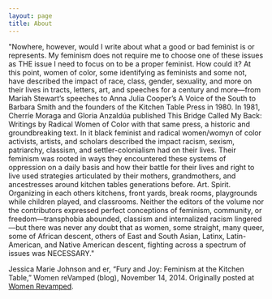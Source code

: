 ```yaml
---
layout: page  
title: About   
---
```


"Nowhere, however, would I write about what a good or bad feminist is or represents. My feminism does not require me to choose one of these issues as THE issue I need to focus on to be a proper feminist. How could it? At this point, women of color, some identifying as feminists and some not, have described the impact of race, class, gender, sexuality, and more on their lives in tracts, letters, art, and speeches for a century and more—from Mariah Stewart’s speeches to Anna Julia Cooper’s A Voice of the South to Barbara Smith and the founders of the Kitchen Table Press in 1980. In 1981, Cherríe Moraga and Gloria Anzaldúa published This Bridge Called My Back: Writings by Radical Women of Color with that same press, a historic and groundbreaking text. In it black feminist and radical women/womyn of color activists, artists, and scholars described the impact racism, sexism, patriarchy, classism, and settler-colonialism had on their lives. Their feminism was rooted in ways they encountered these systems of oppression on a daily basis and how their battle for their lives and right to live used strategies articulated by their mothers, grandmothers, and ancestresses around kitchen tables generations before. Art. Spirit. Organizing in each others kitchens, front yards, break rooms, playgrounds while children played, and classrooms. Neither the editors of the volume nor the contributors expressed perfect conceptions of feminism, community, or freedom—transphobia abounded, classism and internalized racism lingered—but there was never any doubt that as women, some straight, many queer, some of African descent, others of East and South Asian, Latinx, Latin-American, and Native American descent, fighting across a spectrum of issues was NECESSARY."

Jessica Marie Johnson and er, “Fury and Joy: Feminism at the Kitchen Table,” Women reVamped (blog), November 14, 2014. Originally posted at [Women Revamped](http://womenrevamped.org/2014/11/14/fury-and-joy-feminism-at-the-kitchen-table/). 